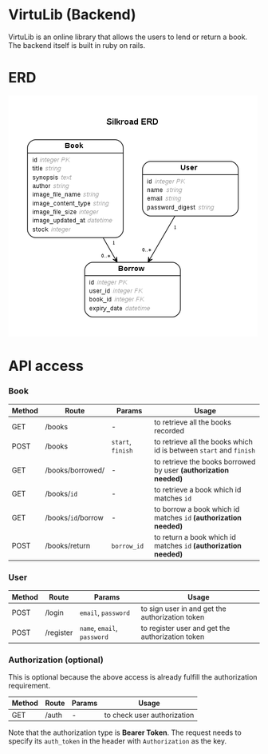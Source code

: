# VirtuLib (Backend)

VirtuLib is an online library that allows the users to lend or return a book. The backend itself is built in ruby on rails.

# ERD

![GitHub Logo](/docs/database_diagram.png)

# API access

### Book

| Method | Route | Params | Usage |
| ------ | ----- | ------ | ----- |
| GET | /books | - | to retrieve all the books recorded |
| POST | /books | `start`, `finish` | to retrieve all the books which id is between `start` and `finish` |
| GET | /books/borrowed/ | - | to retrieve the books borrowed by user <b>(authorization needed)</b> |
| GET | /books/`id` | - | to retrieve a book which id matches `id` |
| GET | /books/`id`/borrow | - | to borrow a book which id matches `id` <b>(authorization needed)</b> |
| POST | /books/return | `borrow_id` | to return a book which id matches `id` <b>(authorization needed)</b> |

### User

| Method | Route | Params | Usage |
| ------ | ----- | ------ | ----- |
| POST | /login | `email`, `password` | to sign user in and get the authorization token  |
| POST | /register | `name`, `email`, `password` | to register user and get the authorization token |

### Authorization (optional)

This is optional because the above access is already fulfill the authorization requirement.

| Method | Route | Params | Usage |
| ------ | ----- | ------ | ----- |
| GET | /auth | -  | to check user authorization |

Note that the authorization type is <b>Bearer Token</b>. The request needs to specify its `auth_token` in the header with `Authorization` as the key.
